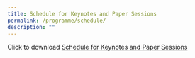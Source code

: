 ```yaml
---
title: Schedule for Keynotes and Paper Sessions
permalink: /programme/schedule/
description: ""
---
```

Click to download [Schedule for Keynotes and Paper Sessions]()